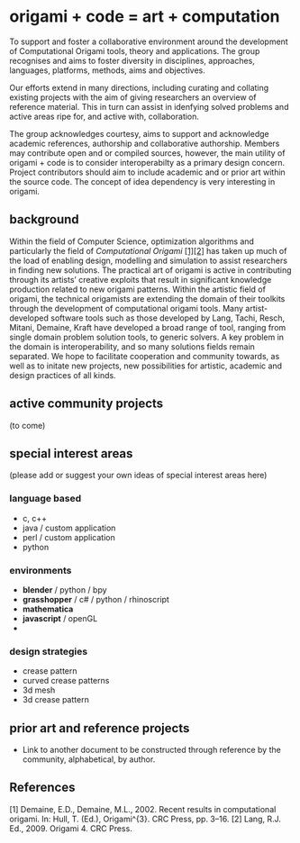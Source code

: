 # origami + code = art + computation

To support and foster a collaborative environment around the development of Computational Origami tools, theory and applications. The group recognises and aims to foster diversity in disciplines, approaches, languages, platforms, methods, aims and objectives. 

Our efforts extend in many directions, including curating and collating existing projects with the aim of giving researchers an overview of reference material. This in turn can assist in idenfying solved problems and active areas ripe for, and active with, collaboration. 

The group acknowledges courtesy, aims to support and acknowledge academic references, authorship and collaborative authorship. Members may contribute open and or compiled sources, however, the main utility of origami + code is to consider interoperabilty as a primary design concern. Project contributors should aim to include academic and or prior art within the source code. The concept of idea dependency is very interesting in origami.

## background

Within the field of Computer Science, optimization algorithms and particularly the field of *Computational Origami* [[1]](#1)[[2]](#2) has taken up much of the load of enabling design, modelling and simulation to assist researchers in finding new solutions. The practical art of origami is active in contributing through its artists’ creative exploits that result in significant knowledge production related to new origami patterns. Within the artistic field of origami, the technical origamists are extending the domain of their toolkits through the development of computational origami tools. Many artist-developed software tools such as those developed by Lang, Tachi, Resch, Mitani, Demaine, Kraft have developed a broad range of tool, ranging from single domain problem solution tools, to generic solvers. A key problem in the domain is interoperability, and so many solutions fields remain separated. We hope to facilitate cooperation and community towards, as well as to initate new projects, new possibilities for artistic, academic and design practices of all kinds. 

## active community projects

(to come)

## special interest areas

(please add or suggest your own ideas of special interest areas here)

### language based

- c, c++
- java / custom application
- perl / custom application
- python

### environments

- **blender** / python / bpy
- **grasshopper** / c# / python / rhinoscript
- **mathematica**
- **javascript** / openGL
- 

### design strategies

- crease pattern
- curved crease patterns
- 3d mesh
- 3d crease pattern

## prior art and reference projects

- Link to another document to be constructed through reference by the community, alphabetical, by author.

## References
 <a id="1">[1]</a> Demaine, E.D., Demaine, M.L., 2002. Recent results in computational origami. In: Hull, T. (Ed.), Origami^{3}. CRC Press, pp. 3–16.
 <a id="2">[2]</a>  Lang, R.J. Ed., 2009. Origami 4. CRC Press.


